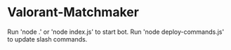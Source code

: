 # Valorant-Matchmaker

Run 'node .' or 'node index.js' to start bot.
Run 'node deploy-commands.js' to update slash commands.
